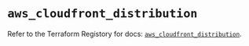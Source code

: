 # `aws_cloudfront_distribution`

Refer to the Terraform Registory for docs: [`aws_cloudfront_distribution`](https://registry.terraform.io/providers/hashicorp/aws/5.11.0/docs/resources/cloudfront_distribution).
